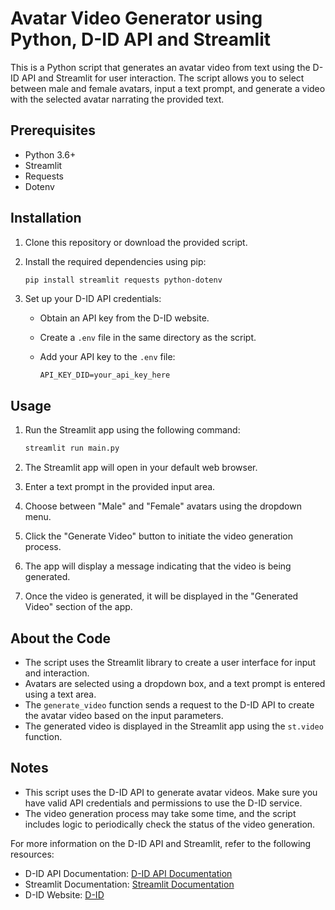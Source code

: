 # Avatar Video Generator using Python, D-ID API and Streamlit

This is a Python script that generates an avatar video from text using the D-ID API and Streamlit for user interaction. 
The script allows you to select between male and female avatars, input a text prompt, and generate a video with the selected avatar 
narrating the provided text.

## Prerequisites

- Python 3.6+
- Streamlit
- Requests
- Dotenv

## Installation

1. Clone this repository or download the provided script.

2. Install the required dependencies using pip:

   ```bash
   pip install streamlit requests python-dotenv
   ```

3. Set up your D-ID API credentials:
   - Obtain an API key from the D-ID website.
   - Create a `.env` file in the same directory as the script.
   - Add your API key to the `.env` file:

     ```env
     API_KEY_DID=your_api_key_here
     ```

## Usage

1. Run the Streamlit app using the following command:

   ```bash
   streamlit run main.py
   ```

2. The Streamlit app will open in your default web browser.

3. Enter a text prompt in the provided input area.

4. Choose between "Male" and "Female" avatars using the dropdown menu.

5. Click the "Generate Video" button to initiate the video generation process.

6. The app will display a message indicating that the video is being generated.

7. Once the video is generated, it will be displayed in the "Generated Video" section of the app.

## About the Code

- The script uses the Streamlit library to create a user interface for input and interaction.
- Avatars are selected using a dropdown box, and a text prompt is entered using a text area.
- The `generate_video` function sends a request to the D-ID API to create the avatar video based on the input parameters.
- The generated video is displayed in the Streamlit app using the `st.video` function.

## Notes

- This script uses the D-ID API to generate avatar videos. Make sure you have valid API credentials and permissions to use the D-ID service.
- The video generation process may take some time, and the script includes logic to periodically check the status of the video generation.


For more information on the D-ID API and Streamlit, refer to the following resources:
- D-ID API Documentation: [D-ID API Documentation](https://docs.d-id.com/)
- Streamlit Documentation: [Streamlit Documentation](https://docs.streamlit.io/)
- D-ID Website: [D-ID](https://d-id.com/)
